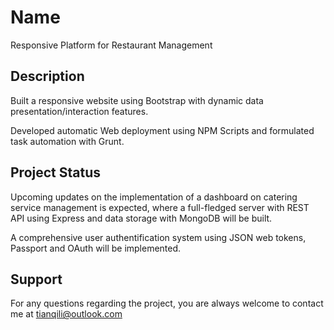 # Name
Responsive Platform for Restaurant Management

## Description
Built a responsive website using Bootstrap with dynamic data presentation/interaction features.

Developed automatic Web deployment using NPM Scripts and formulated task automation with Grunt.

## Project Status
Upcoming updates on the implementation of a dashboard on catering service management is expected, where a full-fledged server with REST API using Express and data storage with MongoDB will be built.

A comprehensive user authentification system using JSON web tokens, Passport and OAuth will be implemented.

## Support
For any questions regarding the project, you are always welcome to contact me at tianqili@outlook.com

